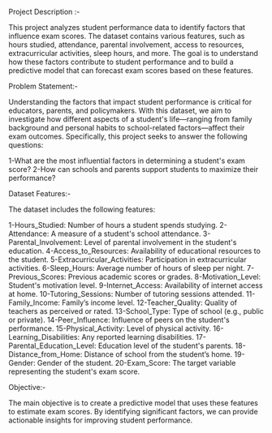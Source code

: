 Project Description :-

This project analyzes student performance data to identify factors that influence exam scores. The dataset contains various features, such as hours studied, attendance, parental involvement, access to resources, extracurricular activities, sleep hours, and more. The goal is to understand how these factors contribute to student performance and to build a predictive model that can forecast exam scores based on these features.

Problem Statement:-

Understanding the factors that impact student performance is critical for educators, parents, and policymakers. With this dataset, we aim to investigate how different aspects of a student's life—ranging from family background and personal habits to school-related factors—affect their exam outcomes. Specifically, this project seeks to answer the following questions:

  1-What are the most influential factors in determining a student's exam score?
  2-How can schools and parents support students to maximize their performance?

Dataset Features:-

The dataset includes the following features:

 1-Hours_Studied: Number of hours a student spends studying.
 2-Attendance: A measure of a student's school attendance.
 3-Parental_Involvement: Level of parental involvement in the student's education.
 4-Access_to_Resources: Availability of educational resources to the student.
 5-Extracurricular_Activities: Participation in extracurricular activities.
 6-Sleep_Hours: Average number of hours of sleep per night.
 7-Previous_Scores: Previous academic scores or grades.
 8-Motivation_Level: Student's motivation level.
 9-Internet_Access: Availability of internet access at home.
 10-Tutoring_Sessions: Number of tutoring sessions attended.
 11-Family_Income: Family’s income level.
 12-Teacher_Quality: Quality of teachers as perceived or rated.
 13-School_Type: Type of school (e.g., public or private).
 14-Peer_Influence: Influence of peers on the student's performance.
 15-Physical_Activity: Level of physical activity.
 16-Learning_Disabilities: Any reported learning disabilities.
 17-Parental_Education_Level: Education level of the student's parents.
 18-Distance_from_Home: Distance of school from the student’s home.
 19-Gender: Gender of the student.
 20-Exam_Score: The target variable representing the student's exam score.


Objective:-

The main objective is to create a predictive model that uses these features to estimate exam scores. By identifying significant factors, we can provide actionable insights for improving student performance.
